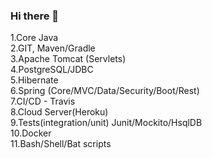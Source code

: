 ### Hi there 👋
1.Core Java<br>
2.GIT, Maven/Gradle<br>
3.Apache Tomcat (Servlets)<br>
4.PostgreSQL/JDBC<br>
5.Hibernate<br>
6.Spring (Core/MVC/Data/Security/Boot/Rest)<br>
7.CI/CD - Travis<br>
8.Cloud Server(Heroku)<br>
9.Tests(integration/unit) Junit/Mockito/HsqlDB<br>
10.Docker<br>
11.Bash/Shell/Bat scripts<br>

<!--
**Denis-Sotnikov/Denis-Sotnikov** is a ✨ _special_ ✨ repository because its `README.md` (this file) appears on your GitHub profile.

Here are some ideas to get you started:

- 🔭 I’m currently working on ...
- 🌱 I’m currently learning ...
- 👯 I’m looking to collaborate on ...
- 🤔 I’m looking for help with ...
- 💬 Ask me about ...
- 📫 How to reach me: ...
- 😄 Pronouns: ...
- ⚡ Fun fact: ...
-->

